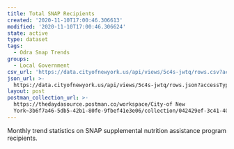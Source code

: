```yaml
---
title: Total SNAP Recipients
created: '2020-11-10T17:00:46.306613'
modified: '2020-11-10T17:00:46.306624'
state: active
type: dataset
tags:
  - Odra Snap Trends
groups:
  - Local Government
csv_url: 'https://data.cityofnewyork.us/api/views/5c4s-jwtq/rows.csv?accessType=DOWNLOAD'
json_url: >-
  https://data.cityofnewyork.us/api/views/5c4s-jwtq/rows.json?accessType=DOWNLOAD
layout: post
postman_collection_url: >-
  https://thedaydasource.postman.co/workspace/City-of New
  York~3b6f7a46-5db5-42b1-80fe-9fbef41e3e06/collection/042429ef-3c41-403b-bafb-7139b2d1c6a0
---
```

Monthly trend statistics on SNAP supplemental nutrition assistance program recipients.
